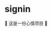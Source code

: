 # signin

🤣 这是一份心情项目 🤣

<!--
😁😂😃
😄😆
😅
😉😊
😋
👐🤣
😆
😆
😆
👍
😆👐
😉
😉😉😉

git checkout -b feature/mood100

-->
